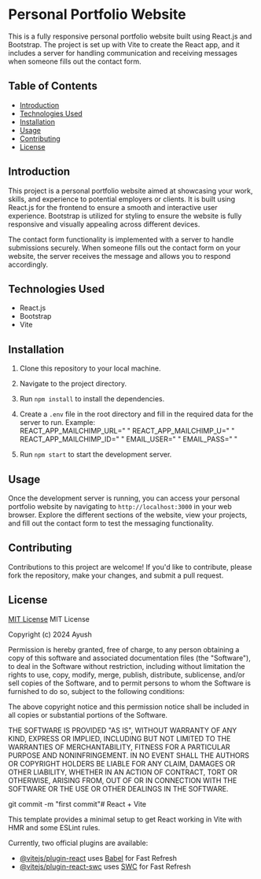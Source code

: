 # Personal Portfolio Website

This is a fully responsive personal portfolio website built using React.js and Bootstrap. The project is set up with Vite to create the React app, and it includes a server for handling communication and receiving messages when someone fills out the contact form.

## Table of Contents

- [Introduction](#introduction)
- [Technologies Used](#technologies-used)
- [Installation](#installation)
- [Usage](#usage)
- [Contributing](#contributing)
- [License](#license)

## Introduction

This project is a personal portfolio website aimed at showcasing your work, skills, and experience to potential employers or clients. It is built using React.js for the frontend to ensure a smooth and interactive user experience. Bootstrap is utilized for styling to ensure the website is fully responsive and visually appealing across different devices.

The contact form functionality is implemented with a server to handle submissions securely. When someone fills out the contact form on your website, the server receives the message and allows you to respond accordingly.

## Technologies Used

- React.js
- Bootstrap
- Vite

## Installation

1. Clone this repository to your local machine.
2. Navigate to the project directory.
3. Run `npm install` to install the dependencies.
4. Create a `.env` file in the root directory and fill in the required data for the server to run. Example:      
    REACT_APP_MAILCHIMP_URL=" "
    REACT_APP_MAILCHIMP_U=" "
    REACT_APP_MAILCHIMP_ID=" "
    EMAIL_USER=" "
    EMAIL_PASS=" "

5. Run `npm start` to start the development server.

## Usage

Once the development server is running, you can access your personal portfolio website by navigating to `http://localhost:3000` in your web browser. Explore the different sections of the website, view your projects, and fill out the contact form to test the messaging functionality.

## Contributing

Contributions to this project are welcome! If you'd like to contribute, please fork the repository, make your changes, and submit a pull request.

## License

[MIT License](LICENSE)
MIT License

Copyright (c) 2024  Ayush

Permission is hereby granted, free of charge, to any person obtaining a copy
of this software and associated documentation files (the "Software"), to deal
in the Software without restriction, including without limitation the rights
to use, copy, modify, merge, publish, distribute, sublicense, and/or sell
copies of the Software, and to permit persons to whom the Software is
furnished to do so, subject to the following conditions:

The above copyright notice and this permission notice shall be included in all
copies or substantial portions of the Software.

THE SOFTWARE IS PROVIDED "AS IS", WITHOUT WARRANTY OF ANY KIND, EXPRESS OR
IMPLIED, INCLUDING BUT NOT LIMITED TO THE WARRANTIES OF MERCHANTABILITY,
FITNESS FOR A PARTICULAR PURPOSE AND NONINFRINGEMENT. IN NO EVENT SHALL THE
AUTHORS OR COPYRIGHT HOLDERS BE LIABLE FOR ANY CLAIM, DAMAGES OR OTHER
LIABILITY, WHETHER IN AN ACTION OF CONTRACT, TORT OR OTHERWISE, ARISING FROM,
OUT OF OR IN CONNECTION WITH THE SOFTWARE OR THE USE OR OTHER DEALINGS IN THE
SOFTWARE.



git commit -m "first commit"# React + Vite

This template provides a minimal setup to get React working in Vite with HMR and some ESLint rules.

Currently, two official plugins are available:

- [@vitejs/plugin-react](https://github.com/vitejs/vite-plugin-react/blob/main/packages/plugin-react/README.md) uses [Babel](https://babeljs.io/) for Fast Refresh
- [@vitejs/plugin-react-swc](https://github.com/vitejs/vite-plugin-react-swc) uses [SWC](https://swc.rs/) for Fast Refresh
